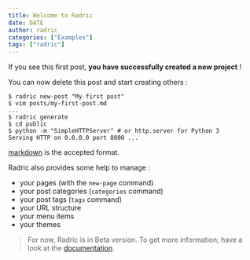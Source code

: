 ```yaml
---
title: Welcome to Radric
date: DATE
author: radric
categories: ["Examples"]
tags: ["radric"]
---
```


If you see this first post, **you have successfully created a new project** !

You can now delete this post and start creating others :

    $ radric new-post "My first post"
    $ vim posts/my-first-post.md
    ...
    $ radric generate
    $ cd public
    $ python -m "SimpleHTTPServer" # or http.server for Python 3
    Serving HTTP on 0.0.0.0 port 8000 ...

[markdown](http://daringfireball.net/projects/markdown/) is the accepted format.

Radric also provides some help to manage :

  * your pages (with the `new-page` command)
  * your post categories (`categories` command)
  * your post tags (`tags` command)
  * your URL structure
  * your menu items
  * your themes

> For now, Radric is in Beta version. To get more information, have a look at the [documentation](https://github.com/ncrocfer/radric/wiki).